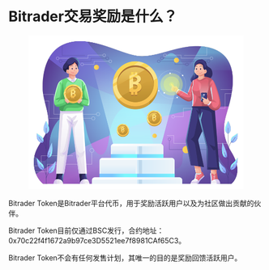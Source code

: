 # Bitrader交易奖励是什么？

<figure><img src="../../.gitbook/assets/Cryptocurrency-Compressed.png" alt="" width="563"><figcaption></figcaption></figure>

Bitrader Token是Bitrader平台代币，用于奖励活跃用户以及为社区做出贡献的伙伴。

Bitrader Token目前仅通过BSC发行，合约地址：0x70c22f4f1672a9b97ce3D5521ee7f8981CAf65C3。

Bitrader Token不会有任何发售计划，其唯一的目的是奖励回馈活跃用户。
